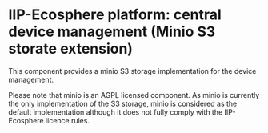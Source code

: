 # IIP-Ecosphere platform: central device management (Minio S3 storate extension)

This component provides a minio S3 storage implementation for the device management.

Please note that minio is an AGPL licensed component. As minio is currently the only implementation of the S3 storage, minio is considered as the default implementation although it does not fully comply with the IIP-Ecosphere licence rules.

